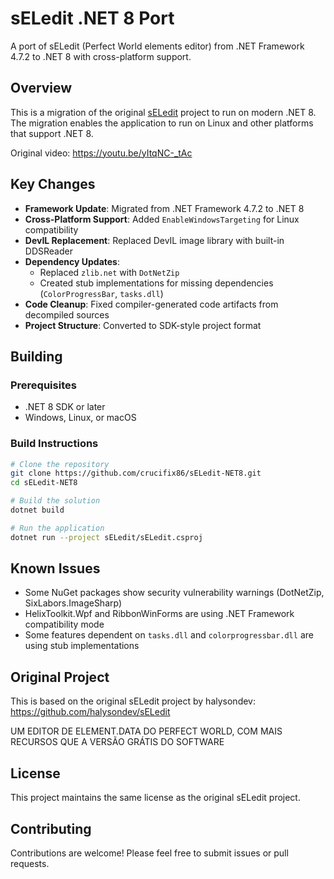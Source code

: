 # sELedit .NET 8 Port

A port of sELedit (Perfect World elements editor) from .NET Framework 4.7.2 to .NET 8 with cross-platform support.

## Overview

This is a migration of the original [sELedit](https://github.com/halysondev/sELedit) project to run on modern .NET 8. The migration enables the application to run on Linux and other platforms that support .NET 8.

Original video: https://youtu.be/yItqNC-_tAc

## Key Changes

- **Framework Update**: Migrated from .NET Framework 4.7.2 to .NET 8
- **Cross-Platform Support**: Added `EnableWindowsTargeting` for Linux compatibility
- **DevIL Replacement**: Replaced DevIL image library with built-in DDSReader
- **Dependency Updates**: 
  - Replaced `zlib.net` with `DotNetZip`
  - Created stub implementations for missing dependencies (`ColorProgressBar`, `tasks.dll`)
- **Code Cleanup**: Fixed compiler-generated code artifacts from decompiled sources
- **Project Structure**: Converted to SDK-style project format

## Building

### Prerequisites

- .NET 8 SDK or later
- Windows, Linux, or macOS

### Build Instructions

```bash
# Clone the repository
git clone https://github.com/crucifix86/sELedit-NET8.git
cd sELedit-NET8

# Build the solution
dotnet build

# Run the application
dotnet run --project sELedit/sELedit.csproj
```

## Known Issues

- Some NuGet packages show security vulnerability warnings (DotNetZip, SixLabors.ImageSharp)
- HelixToolkit.Wpf and RibbonWinForms are using .NET Framework compatibility mode
- Some features dependent on `tasks.dll` and `colorprogressbar.dll` are using stub implementations

## Original Project

This is based on the original sELedit project by halysondev: https://github.com/halysondev/sELedit

UM EDITOR DE ELEMENT.DATA DO PERFECT WORLD, COM MAIS RECURSOS QUE A VERSÃO GRÁTIS DO SOFTWARE

## License

This project maintains the same license as the original sELedit project.

## Contributing

Contributions are welcome! Please feel free to submit issues or pull requests.